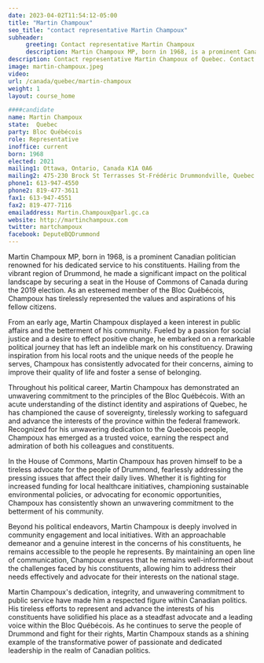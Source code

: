 ```yaml
---
date: 2023-04-02T11:54:12-05:00
title: "Martin Champoux"
seo_title: "contact representative Martin Champoux"
subheader:
     greeting: Contact representative Martin Champoux
     description: Martin Champoux MP, born in 1968, is a prominent Canadian politician renowned for his dedicated service to his constituents.
description: Contact representative Martin Champoux of Quebec. Contact information for Martin Champoux includes email address, phone number, and mailing address.
image: martin-champoux.jpeg
video:
url: /canada/quebec/martin-champoux
weight: 1
layout: course_home

####candidate
name: Martin Champoux
state:	Quebec
party: Bloc Québécois
role: Representative
inoffice: current
born: 1968
elected: 2021
mailing1: Ottawa, Ontario, Canada K1A 0A6
mailing2: 475-230 Brock St Terrasses St-Frédéric Drummondville, Quebec J2C 1M3
phone1: 613-947-4550
phone2: 819-477-3611
fax1: 613-947-4551
fax2: 819-477-7116
emailaddress: Martin.Champoux@parl.gc.ca
website: http://martinchampoux.com
twitter: martchampoux
facebook: DeputeBQDrummond
---
```


Martin Champoux MP, born in 1968, is a prominent Canadian politician renowned for his dedicated service to his constituents. Hailing from the vibrant region of Drummond, he made a significant impact on the political landscape by securing a seat in the House of Commons of Canada during the 2019 election. As an esteemed member of the Bloc Québécois, Champoux has tirelessly represented the values and aspirations of his fellow citizens.

From an early age, Martin Champoux displayed a keen interest in public affairs and the betterment of his community. Fueled by a passion for social justice and a desire to effect positive change, he embarked on a remarkable political journey that has left an indelible mark on his constituency. Drawing inspiration from his local roots and the unique needs of the people he serves, Champoux has consistently advocated for their concerns, aiming to improve their quality of life and foster a sense of belonging.

Throughout his political career, Martin Champoux has demonstrated an unwavering commitment to the principles of the Bloc Québécois. With an acute understanding of the distinct identity and aspirations of Quebec, he has championed the cause of sovereignty, tirelessly working to safeguard and advance the interests of the province within the federal framework. Recognized for his unwavering dedication to the Quebecois people, Champoux has emerged as a trusted voice, earning the respect and admiration of both his colleagues and constituents.

In the House of Commons, Martin Champoux has proven himself to be a tireless advocate for the people of Drummond, fearlessly addressing the pressing issues that affect their daily lives. Whether it is fighting for increased funding for local healthcare initiatives, championing sustainable environmental policies, or advocating for economic opportunities, Champoux has consistently shown an unwavering commitment to the betterment of his community.

Beyond his political endeavors, Martin Champoux is deeply involved in community engagement and local initiatives. With an approachable demeanor and a genuine interest in the concerns of his constituents, he remains accessible to the people he represents. By maintaining an open line of communication, Champoux ensures that he remains well-informed about the challenges faced by his constituents, allowing him to address their needs effectively and advocate for their interests on the national stage.

Martin Champoux's dedication, integrity, and unwavering commitment to public service have made him a respected figure within Canadian politics. His tireless efforts to represent and advance the interests of his constituents have solidified his place as a steadfast advocate and a leading voice within the Bloc Québécois. As he continues to serve the people of Drummond and fight for their rights, Martin Champoux stands as a shining example of the transformative power of passionate and dedicated leadership in the realm of Canadian politics.
